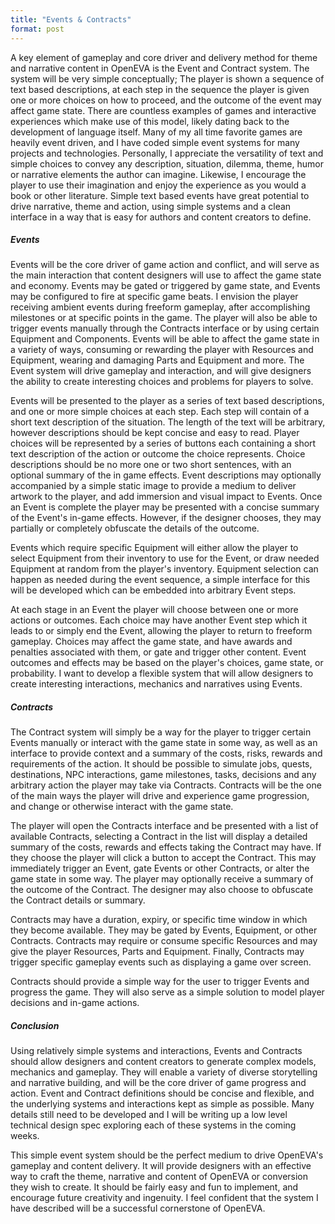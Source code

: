 ```yaml
---
title: "Events & Contracts"
format: post
---
```

A key element of gameplay and core driver and delivery method for theme and narrative content in OpenEVA is the Event and Contract system. The system will be very simple conceptually; The player is shown a sequence of text based descriptions, at each step in the sequence the player is given one or more choices on how to proceed, and the outcome of the event may affect game state. There are countless examples of games and interactive experiences which make use of this model, likely dating back to the development of language itself. Many of my all time favorite games are heavily event driven, and I have coded simple event systems for many projects and technologies. Personally, I appreciate the versatility of text and simple choices to convey any description, situation, dilemma, theme, humor or narrative elements the author can imagine. Likewise, I encourage the player to use their imagination and enjoy the experience as you would a book or other literature. Simple text based events have great potential to drive narrative, theme and action, using simple systems and a clean interface in a way that is easy for authors and content creators to define.

##### Events

Events will be the core driver of game action and conflict, and will serve as the main interaction that content designers will use to affect the game state and economy. Events may be gated or triggered by game state, and Events may be configured to fire at specific game beats. I envision the player receiving ambient events during freeform gameplay, after accomplishing milestones or at specific points in the game. The player will also be able to trigger events manually through the Contracts interface or by using certain Equipment and Components. Events will be able to affect the game state in a variety of ways, consuming or rewarding the player with Resources and Equipment, wearing and damaging Parts and Equipment and more. The Event system will drive gameplay and interaction, and will give designers the ability to create interesting choices and problems for players to solve.

Events will be presented to the player as a series of text based descriptions, and one or more simple choices at each step. Each step will contain of a short text description of the situation. The length of the text will be arbitrary, however descriptions should be kept concise and easy to read. Player choices will be represented by a series of buttons each containing a short text description of the action or outcome the choice represents. Choice descriptions should be no more one or two short sentences, with an optional summary of the in game effects. Event descriptions may optionally accompanied by a simple static image to provide a medium to deliver artwork to the player, and add immersion and visual impact to Events. Once an Event is complete the player may be presented with a concise summary of the Event's in-game effects. However, if the designer chooses, they may partially or completely obfuscate the details of the outcome.  

Events which require specific Equipment will either allow the player to select Equipment from their inventory to use for the Event, or draw needed Equipment at random from the player's inventory. Equipment selection can happen as needed during the event sequence, a simple interface for this will be developed which can be embedded into arbitrary Event steps.

At each stage in an Event the player will choose between one or more actions or outcomes. Each choice may have another Event step which it leads to or simply end the Event, allowing the player to return to freeform gameplay. Choices may affect the game state, and have awards and penalties associated with them, or gate and trigger other content. Event outcomes and effects may be based on the player's choices, game state, or probability. I want to develop a flexible system that will allow designers to create interesting interactions, mechanics and narratives using Events.

##### Contracts

The Contract system will simply be a way for the player to trigger certain Events manually or interact with the game state in some way, as well as an interface to provide context and a summary of the costs, risks, rewards and requirements of the action. It should be possible to simulate jobs, quests, destinations, NPC interactions, game milestones, tasks, decisions and any arbitrary action the player may take via Contracts. Contracts will be the one of the main ways the player will drive and experience game progression, and change or otherwise interact with the game state.

The player will open the Contracts interface and be presented with a list of available Contracts, selecting a Contract in the list will display a detailed summary of the costs, rewards and effects taking the Contract may have. If they choose the player will click a button to accept the Contract. This may immediately trigger an Event, gate Events or other Contracts, or alter the game state in some way. The player may optionally receive a summary of the outcome of the Contract. The designer may also choose to obfuscate the Contract details or summary. 

Contracts may have a duration, expiry, or specific time window in which they become available. They may be gated by Events, Equipment, or other Contracts. Contracts may require or consume specific Resources and may give the player Resources, Parts and Equipment. Finally, Contracts may trigger specific gameplay events such as displaying a game over screen.

Contracts should provide a simple way for the user to trigger Events and progress the game. They will also serve as a simple solution to model player decisions and in-game actions. 

##### Conclusion

Using relatively simple systems and interactions, Events and Contracts should allow designers and content creators to generate complex models, mechanics and gameplay. They will enable a variety of diverse storytelling and narrative building, and will be the core driver of game progress and action. Event and Contract definitions should be concise and flexible, and the underlying systems and interactions kept as simple as possible. Many details still need to be developed and I will be writing up a low level technical design spec exploring each of these systems in the coming weeks. 

This simple event system should be the perfect medium to drive OpenEVA's gameplay and content delivery. It will provide designers with an effective way to craft the theme, narrative and content of OpenEVA or conversion they wish to create. It should be fairly easy and fun to implement, and encourage future creativity and ingenuity. I feel confident that the system I have described will be a successful cornerstone of OpenEVA.
